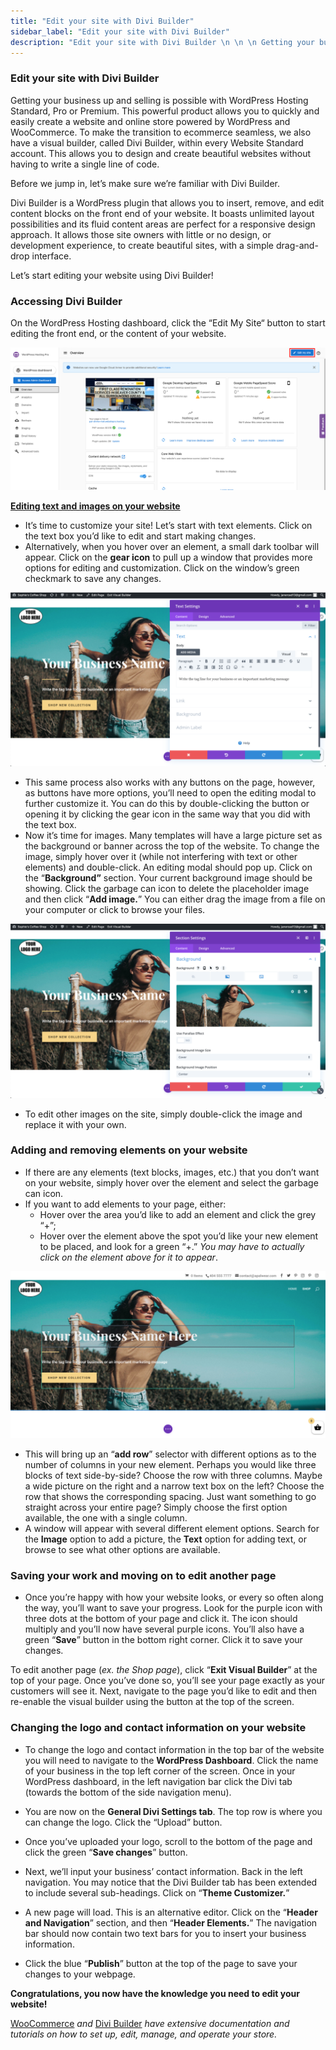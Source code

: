 ```yaml
---
title: "Edit your site with Divi Builder"
sidebar_label: "Edit your site with Divi Builder"
description: "Edit your site with Divi Builder \n \n \n Getting your business up and selling is possible with WordPress Hosting Standard, Pro or Premium. This powerful produc"
---
```


### Edit your site with Divi Builder

Getting your business up and selling is possible with WordPress Hosting Standard, Pro or Premium. This powerful product allows you to quickly and easily create a website and online store powered by WordPress and WooCommerce. To make the transition to ecommerce seamless, we also have a visual builder, called Divi Builder, within every Website Standard account. This allows you to design and create beautiful websites without having to write a single line of code. 

Before we jump in, let’s make sure we’re familiar with Divi Builder.

Divi Builder is a WordPress plugin that allows you to insert, remove, and edit content blocks on the front end of your website. It boasts unlimited layout possibilities and its fluid content areas are perfect for a responsive design approach. It allows those site owners with little or no design, or development experience, to create beautiful sites, with a simple drag-and-drop interface.

Let’s start editing your website using Divi Builder! 

### Accessing Divi Builder

On the WordPress Hosting dashboard, click the “Edit My Site“ button to start editing the front end, or the content of your website.  

![](./img/4406961591447-dece6c6c2d.png)

**[Editing text and images on your website](https://www.elegantthemes.com/documentation/divi/visual-builder/)**

*   It’s time to customize your site! Let’s start with text elements. Click on the text box you’d like to edit and start making changes.
*   Alternatively, when you hover over an element, a small dark toolbar will appear. Click on the **gear icon** to pull up a window that provides more options for editing and customization. Click on the window’s green checkmark to save any changes.

![](./img/4406961591447-0b45cb7ffc.png)

*   This same process also works with any buttons on the page, however, as buttons have more options, you’ll need to open the editing modal to further customize it. You can do this by double-clicking the button or opening it by clicking the gear icon in the same way that you did with the text box.
*   Now it’s time for images. Many templates will have a large picture set as the background or banner across the top of the website. To change the image, simply hover over it (while not interfering with text or other elements) and double-click. An editing modal should pop up. Click on the “**Background”** section. Your current background image should be showing. Click the garbage can icon to delete the placeholder image and then click “**Add image.**” You can either drag the image from a file on your computer or click to browse your files. 

![](./img/4406961591447-2fc25b79f0.png)

*   To edit other images on the site, simply double-click the image and replace it with your own. 

### Adding and removing elements on your website

*   If there are any elements (text blocks, images, etc.) that you don’t want on your website, simply hover over the element and select the garbage can icon.
*   If you want to add elements to your page, either:
    *   Hover over the area you’d like to add an element and click the grey “+”;
    *   Hover over the element above the spot you’d like your new element to be placed, and look for a green “+.” _You may have to actually click on the element above for it to appear_. 

![](./img/4406961591447-0d39df5cd3.png)

*   This will bring up an “**add row**” selector with different options as to the number of columns in your new element. Perhaps you would like three blocks of text side-by-side? Choose the row with three columns. Maybe a wide picture on the right and a narrow text box on the left? Choose the row that shows the corresponding spacing. Just want something to go straight across your entire page? Simply choose the first option available, the one with a single column.
*   A window will appear with several different element options. Search for the **Image** option to add a picture, the **Text** option for adding text, or browse to see what other options are available.

### Saving your work and moving on to edit another page

*   Once you’re happy with how your website looks, or every so often along the way, you’ll want to save your progress. Look for the purple icon with three dots at the bottom of your page and click it. The icon should multiply and you’ll now have several purple icons. You’ll also have a green “**Save**” button in the bottom right corner. Click it to save your changes.

To edit another page (_ex. the Shop page_), click “**Exit Visual Builder**” at the top of your page. Once you’ve done so, you’ll see your page exactly as your customers will see it. Next, navigate to the page you’d like to edit and then re-enable the visual builder using the button at the top of the screen. 

### Changing the logo and contact information on your website

*   To change the logo and contact information in the top bar of the website you will need to navigate to the **WordPress Dashboard**. Click the name of your business in the top left corner of the screen. Once in your WordPress dashboard, in the left navigation bar click the Divi tab (towards the bottom of the side navigation menu). 
*   You are now on the **General Divi Settings tab**. The top row is where you can change the logo. Click the “Upload” button.

*   Once you’ve uploaded your logo, scroll to the bottom of the page and click the green “**Save changes**” button.
*   Next, we’ll input your business’ contact information. Back in the left navigation. You may notice that the Divi Builder tab has been extended to include several sub-headings. Click on “**Theme Customizer.**”
*   A new page will load. This is an alternative editor. Click on the “**Header and Navigation**” section, and then “**Header Elements.**” The navigation bar should now contain two text bars for you to insert your business information.
*   Click the blue “**Publish**” button at the top of the page to save your changes to your webpage.

**Congratulations, you now have the knowledge you need to edit your website!**

[WooCommerce](https://docs.woocommerce.com/) _and_ [Divi Builder](https://www.elegantthemes.com/blog/theme-releases/divi-3) _have extensive documentation and tutorials on how to set up, edit, manage, and operate your store._